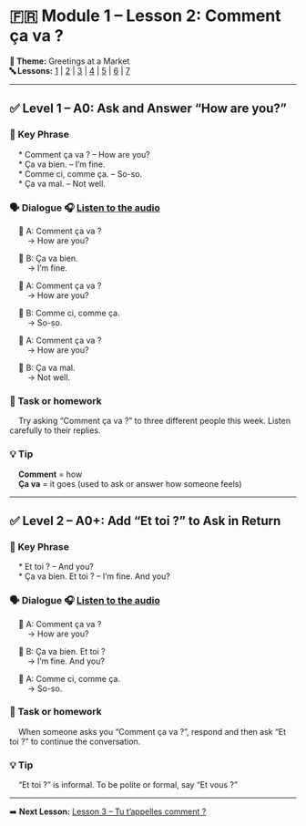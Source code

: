 # 🇫🇷 Module 1 – Lesson 2: Comment ça va ?

**📘 Theme:** Greetings at a Market  
**🔤 Lessons:** [1](Lesson1.md) | [2](Lesson2.md) | [3](Lesson3.md) | [4](Lesson4.md) | [5](Lesson5.md) | [6](Lesson6.md) | [7](Lesson7.md)

---

## ✅ Level 1 – A0: Ask and Answer “How are you?”

### 📌 Key Phrase
&nbsp;&nbsp;&nbsp;&nbsp;* Comment ça va ? – How are you?  
&nbsp;&nbsp;&nbsp;&nbsp;* Ça va bien. – I’m fine.  
&nbsp;&nbsp;&nbsp;&nbsp;* Comme ci, comme ça. – So-so.  
&nbsp;&nbsp;&nbsp;&nbsp;* Ça va mal. – Not well.  

### 🗣️ Dialogue 🎧 [Listen to the audio](https://yourdomain.com/audio/lesson2_1.mp3)

&nbsp;&nbsp;&nbsp;&nbsp;👩 A: Comment ça va ?  
&nbsp;&nbsp;&nbsp;&nbsp;&nbsp;&nbsp;&nbsp;&nbsp;→ How are you?  

&nbsp;&nbsp;&nbsp;&nbsp;👨 B: Ça va bien.  
&nbsp;&nbsp;&nbsp;&nbsp;&nbsp;&nbsp;&nbsp;&nbsp;→ I’m fine.  

&nbsp;&nbsp;&nbsp;&nbsp;👩 A: Comment ça va ?  
&nbsp;&nbsp;&nbsp;&nbsp;&nbsp;&nbsp;&nbsp;&nbsp;→ How are you?  

&nbsp;&nbsp;&nbsp;&nbsp;👨 B: Comme ci, comme ça.  
&nbsp;&nbsp;&nbsp;&nbsp;&nbsp;&nbsp;&nbsp;&nbsp;→ So-so.  

&nbsp;&nbsp;&nbsp;&nbsp;👩 A: Comment ça va ?  
&nbsp;&nbsp;&nbsp;&nbsp;&nbsp;&nbsp;&nbsp;&nbsp;→ How are you?  

&nbsp;&nbsp;&nbsp;&nbsp;👨 B: Ça va mal.  
&nbsp;&nbsp;&nbsp;&nbsp;&nbsp;&nbsp;&nbsp;&nbsp;→ Not well.  

### 🎯 Task or homework
&nbsp;&nbsp;&nbsp;&nbsp;Try asking “Comment ça va ?” to three different people this week. Listen carefully to their replies.

### 💡 Tip
&nbsp;&nbsp;&nbsp;&nbsp;**Comment** = how  
&nbsp;&nbsp;&nbsp;&nbsp;**Ça va** = it goes (used to ask or answer how someone feels)

---

## ✅ Level 2 – A0+: Add “Et toi ?” to Ask in Return

### 📌 Key Phrase
&nbsp;&nbsp;&nbsp;&nbsp;* Et toi ? – And you?  
&nbsp;&nbsp;&nbsp;&nbsp;* Ça va bien. Et toi ? – I’m fine. And you?

### 🗣️ Dialogue 🎧 [Listen to the audio](https://yourdomain.com/audio/lesson2_2.mp3)

&nbsp;&nbsp;&nbsp;&nbsp;👩 A: Comment ça va ?  
&nbsp;&nbsp;&nbsp;&nbsp;&nbsp;&nbsp;&nbsp;&nbsp;→ How are you?  

&nbsp;&nbsp;&nbsp;&nbsp;👨 B: Ça va bien. Et toi ?  
&nbsp;&nbsp;&nbsp;&nbsp;&nbsp;&nbsp;&nbsp;&nbsp;→ I’m fine. And you?  

&nbsp;&nbsp;&nbsp;&nbsp;👩 A: Comme ci, comme ça.  
&nbsp;&nbsp;&nbsp;&nbsp;&nbsp;&nbsp;&nbsp;&nbsp;→ So-so.  

### 🎯 Task or homework
&nbsp;&nbsp;&nbsp;&nbsp;When someone asks you “Comment ça va ?”, respond and then ask “Et toi ?” to continue the conversation.

### 💡 Tip
&nbsp;&nbsp;&nbsp;&nbsp;“Et toi ?” is informal. To be polite or formal, say “Et vous ?”

---

➡️ **Next Lesson:** [Lesson 3 – Tu t’appelles comment ?](Lesson3.md)
